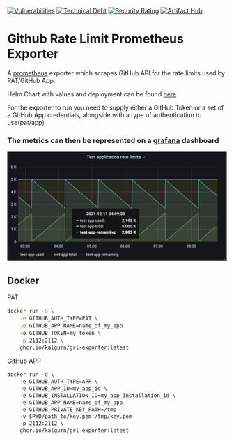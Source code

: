 [![Vulnerabilities](https://sonarcloud.io/api/project_badges/measure?project=kalgurn_github-rate-limits-prometheus-exporter&metric=vulnerabilities)](https://sonarcloud.io/summary/new_code?id=kalgurn_github-rate-limits-prometheus-exporter)
[![Technical Debt](https://sonarcloud.io/api/project_badges/measure?project=kalgurn_github-rate-limits-prometheus-exporter&metric=sqale_index)](https://sonarcloud.io/summary/new_code?id=kalgurn_github-rate-limits-prometheus-exporter)
[![Security Rating](https://sonarcloud.io/api/project_badges/measure?project=kalgurn_github-rate-limits-prometheus-exporter&metric=security_rating)](https://sonarcloud.io/summary/new_code?id=kalgurn_github-rate-limits-prometheus-exporter)
[![Artifact Hub](https://img.shields.io/endpoint?url=https://artifacthub.io/badge/repository/github-rate-limit-prometheus-exporter)](https://artifacthub.io/packages/search?repo=github-rate-limit-prometheus-exporter)
# Github Rate Limit Prometheus Exporter

A [prometheus](https://prometheus.io/) exporter which scrapes GitHub API for the rate limits used by PAT/GitHub App.

Helm Chart with values and deployment can be found [here](./helm/github-rate-limits-prometheus-exporter)

For the exporter to run you need to supply either a GitHub Token or a set of a GitHub App credentials, alongside with a type of authentication to use(pat/app)

### The metrics can then be represented on a [grafana](https://grafana.com) dashboard


![Grafana panel example](./images/example_panel.png)



## Docker

PAT
```sh
docker run -d \
    -e GITHUB_AUTH_TYPE=PAT \
    -e GITHUB_APP_NAME=name_of_my_app
    -e GITHUB_TOKEN=my_token \
    -p 2112:2112 \
    ghcr.io/kalgurn/grl-exporter:latest
```

GitHub APP
```
docker run -d \
    -e GITHUB_AUTH_TYPE=APP \
    -e GITHUB_APP_ID=my_app_id \
    -e GITHUB_INSTALLATION_ID=my_app_installation_id \
    -e GITHUB_APP_NAME=name_of_my_app
    -e GITHUB_PRIVATE_KEY_PATH=/tmp
    -v $PWD/path_to/key.pem:/tmp/key.pem
    -p 2112:2112 \
    ghcr.io/kalgurn/grl-exporter:latest
```